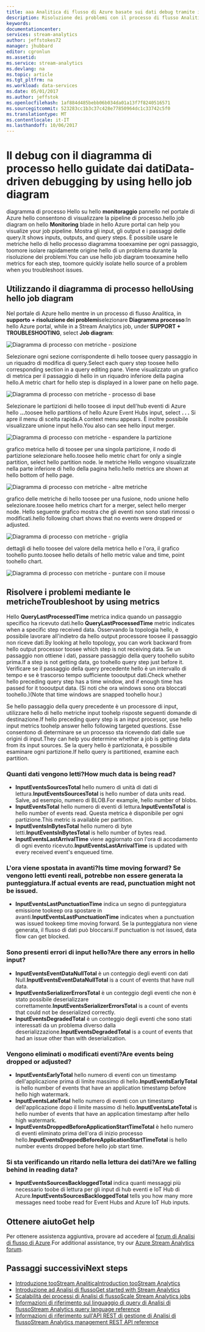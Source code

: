 ```yaml
---
title: aaa Analitica di flusso di Azure basate sui dati debug tramite il diagramma di processo hello | Documenti Microsoft
description: Risoluzione dei problemi con il processo di flusso Analitica metriche e Diagramma processo hello.
keywords: 
documentationcenter: 
services: stream-analytics
author: jeffstokes72
manager: jhubbard
editor: cgronlun
ms.assetid: 
ms.service: stream-analytics
ms.devlang: na
ms.topic: article
ms.tgt_pltfrm: na
ms.workload: data-services
ms.date: 05/01/2017
ms.author: jeffstok
ms.openlocfilehash: 1af884d485bebb06b034da01a13f7f8240516571
ms.sourcegitcommit: 523283cc1b3c37c428e77850964dc1c33742c5f0
ms.translationtype: MT
ms.contentlocale: it-IT
ms.lasthandoff: 10/06/2017
---
```

# <a name="data-driven-debugging-by-using-hello-job-diagram"></a><span data-ttu-id="128a7-103">Il debug con il diagramma di processo hello guidate dai dati</span><span class="sxs-lookup"><span data-stu-id="128a7-103">Data-driven debugging by using hello job diagram</span></span>

<span data-ttu-id="128a7-104">diagramma di processo Hello su hello **monitoraggio** pannello nel portale di Azure hello consentono di visualizzare la pipeline di processo.</span><span class="sxs-lookup"><span data-stu-id="128a7-104">hello job diagram on hello **Monitoring** blade in hello Azure portal can help you visualize your job pipeline.</span></span> <span data-ttu-id="128a7-105">Mostra gli input, gli output e i passaggi delle query.</span><span class="sxs-lookup"><span data-stu-id="128a7-105">It shows inputs, outputs, and query steps.</span></span> <span data-ttu-id="128a7-106">È possibile usare le metriche hello di hello processo diagramma tooexamine per ogni passaggio, toomore isolare rapidamente origine hello di un problema durante la risoluzione dei problemi.</span><span class="sxs-lookup"><span data-stu-id="128a7-106">You can use hello job diagram tooexamine hello metrics for each step, toomore quickly isolate hello source of a problem when you troubleshoot issues.</span></span>

## <a name="using-hello-job-diagram"></a><span data-ttu-id="128a7-107">Utilizzando il diagramma di processo hello</span><span class="sxs-lookup"><span data-stu-id="128a7-107">Using hello job diagram</span></span>

<span data-ttu-id="128a7-108">Nel portale di Azure hello mentre in un processo di flusso Analitica, in **supporto + risoluzione dei problemi**selezionare **Diagramma processo**:</span><span class="sxs-lookup"><span data-stu-id="128a7-108">In hello Azure portal, while in a Stream Analytics job, under **SUPPORT + TROUBLESHOOTING**, select **Job diagram**:</span></span>

![Diagramma di processo con metriche - posizione](./media/stream-analytics-job-diagram-with-metrics/stream-analytics-job-diagram-with-metrics-portal-1.png)

<span data-ttu-id="128a7-110">Selezionare ogni sezione corrispondente di hello toosee query passaggio in un riquadro di modifica di query.</span><span class="sxs-lookup"><span data-stu-id="128a7-110">Select each query step toosee hello corresponding section in a query editing pane.</span></span> <span data-ttu-id="128a7-111">Viene visualizzato un grafico di metrica per il passaggio di hello in un riquadro inferiore della pagina hello.</span><span class="sxs-lookup"><span data-stu-id="128a7-111">A metric chart for hello step is displayed in a lower pane on hello page.</span></span>

![Diagramma di processo con metriche - processo di base](./media/stream-analytics-job-diagram-with-metrics/stream-analytics-job-diagram-with-metrics-portal-2.png)

<span data-ttu-id="128a7-113">Selezionare le partizioni di hello toosee di input dell'hub eventi di Azure hello **...**</span><span class="sxs-lookup"><span data-stu-id="128a7-113">toosee hello partitions of hello Azure Event Hubs input, select **. . .**</span></span> <span data-ttu-id="128a7-114">Si apre il menu di scelta rapida.</span><span class="sxs-lookup"><span data-stu-id="128a7-114">A context menu appears.</span></span> <span data-ttu-id="128a7-115">È inoltre possibile visualizzare unione input hello.</span><span class="sxs-lookup"><span data-stu-id="128a7-115">You also can see hello input merger.</span></span>

![Diagramma di processo con metriche - espandere la partizione](./media/stream-analytics-job-diagram-with-metrics/stream-analytics-job-diagram-with-metrics-portal-3.png)

<span data-ttu-id="128a7-117">grafico metrica hello di toosee per una singola partizione, il nodo di partizione selezionare hello.</span><span class="sxs-lookup"><span data-stu-id="128a7-117">toosee hello metric chart for only a single partition, select hello partition node.</span></span> <span data-ttu-id="128a7-118">le metriche Hello vengono visualizzate nella parte inferiore di hello della pagina hello.</span><span class="sxs-lookup"><span data-stu-id="128a7-118">hello metrics are shown at hello bottom of hello page.</span></span>

![Diagramma di processo con metriche - altre metriche](./media/stream-analytics-job-diagram-with-metrics/stream-analytics-job-diagram-with-metrics-portal-4.png)

<span data-ttu-id="128a7-120">grafico delle metriche di hello toosee per una fusione, nodo unione hello selezionare.</span><span class="sxs-lookup"><span data-stu-id="128a7-120">toosee hello metrics chart for a merger, select hello merger node.</span></span> <span data-ttu-id="128a7-121">Hello seguente grafico mostra che gli eventi non sono stati rimossi o modificati.</span><span class="sxs-lookup"><span data-stu-id="128a7-121">hello following chart shows that no events were dropped or adjusted.</span></span>

![Diagramma di processo con metriche - griglia](./media/stream-analytics-job-diagram-with-metrics/stream-analytics-job-diagram-with-metrics-portal-5.png)

<span data-ttu-id="128a7-123">dettagli di hello toosee del valore della metrica hello e l'ora, il grafico toohello punto.</span><span class="sxs-lookup"><span data-stu-id="128a7-123">toosee hello details of hello metric value and time, point toohello chart.</span></span>

![Diagramma di processo con metriche - puntare con il mouse](./media/stream-analytics-job-diagram-with-metrics/stream-analytics-job-diagram-with-metrics-portal-6.png)

## <a name="troubleshoot-by-using-metrics"></a><span data-ttu-id="128a7-125">Risolvere i problemi mediante le metriche</span><span class="sxs-lookup"><span data-stu-id="128a7-125">Troubleshoot by using metrics</span></span>

<span data-ttu-id="128a7-126">Hello **QueryLastProcessedTime** metrica indica quando un passaggio specifico ha ricevuto dati.</span><span class="sxs-lookup"><span data-stu-id="128a7-126">hello **QueryLastProcessedTime** metric indicates when a specific step received data.</span></span> <span data-ttu-id="128a7-127">Osservando la topologia hello, è possibile lavorare all'indietro da hello output processore toosee il passaggio non riceve dati.</span><span class="sxs-lookup"><span data-stu-id="128a7-127">By looking at hello topology, you can work backward from hello output processor toosee which step is not receiving data.</span></span> <span data-ttu-id="128a7-128">Se un passaggio non ottiene i dati, passare passaggio della query toohello subito prima.</span><span class="sxs-lookup"><span data-stu-id="128a7-128">If a step is not getting data, go toohello query step just before it.</span></span> <span data-ttu-id="128a7-129">Verificare se il passaggio della query precedente hello è un intervallo di tempo e se è trascorso tempo sufficiente toooutput dati.</span><span class="sxs-lookup"><span data-stu-id="128a7-129">Check whether hello preceding query step has a time window, and if enough time has passed for it toooutput data.</span></span> <span data-ttu-id="128a7-130">(Si noti che ora windows sono ora bloccati toohello.)</span><span class="sxs-lookup"><span data-stu-id="128a7-130">(Note that time windows are snapped toohello hour.)</span></span>
 
<span data-ttu-id="128a7-131">Se hello passaggio della query precedente è un processore di input, utilizzare hello di hello metriche input toohelp risposte seguenti domande di destinazione.</span><span class="sxs-lookup"><span data-stu-id="128a7-131">If hello preceding query step is an input processor, use hello input metrics toohelp answer hello following targeted questions.</span></span> <span data-ttu-id="128a7-132">Esse consentono di determinare se un processo sta ricevendo dati dalle sue origini di input.</span><span class="sxs-lookup"><span data-stu-id="128a7-132">They can help you determine whether a job is getting data from its input sources.</span></span> <span data-ttu-id="128a7-133">Se la query hello è partizionata, è possibile esaminare ogni partizione.</span><span class="sxs-lookup"><span data-stu-id="128a7-133">If hello query is partitioned, examine each partition.</span></span>
 
### <a name="how-much-data-is-being-read"></a><span data-ttu-id="128a7-134">Quanti dati vengono letti?</span><span class="sxs-lookup"><span data-stu-id="128a7-134">How much data is being read?</span></span>

*   <span data-ttu-id="128a7-135">**InputEventsSourcesTotal** hello numero di unità di dati di lettura.</span><span class="sxs-lookup"><span data-stu-id="128a7-135">**InputEventsSourcesTotal** is hello number of data units read.</span></span> <span data-ttu-id="128a7-136">Salve, ad esempio, numero di BLOB.</span><span class="sxs-lookup"><span data-stu-id="128a7-136">For example, hello number of blobs.</span></span>
*   <span data-ttu-id="128a7-137">**InputEventsTotal** hello numero di eventi di lettura.</span><span class="sxs-lookup"><span data-stu-id="128a7-137">**InputEventsTotal** is hello number of events read.</span></span> <span data-ttu-id="128a7-138">Questa metrica è disponibile per ogni partizione.</span><span class="sxs-lookup"><span data-stu-id="128a7-138">This metric is available per partition.</span></span>
*   <span data-ttu-id="128a7-139">**InputEventsInBytesTotal** hello numero di byte letti.</span><span class="sxs-lookup"><span data-stu-id="128a7-139">**InputEventsInBytesTotal** is hello number of bytes read.</span></span>
*   <span data-ttu-id="128a7-140">**InputEventsLastArrivalTime** viene aggiornato con l'ora di accodamento di ogni evento ricevuto.</span><span class="sxs-lookup"><span data-stu-id="128a7-140">**InputEventsLastArrivalTime** is updated with every received event's enqueued time.</span></span>
 
### <a name="is-time-moving-forward-if-actual-events-are-read-punctuation-might-not-be-issued"></a><span data-ttu-id="128a7-141">L'ora viene spostata in avanti?</span><span class="sxs-lookup"><span data-stu-id="128a7-141">Is time moving forward?</span></span> <span data-ttu-id="128a7-142">Se vengono letti eventi reali, potrebbe non essere generata la punteggiatura.</span><span class="sxs-lookup"><span data-stu-id="128a7-142">If actual events are read, punctuation might not be issued.</span></span>

*   <span data-ttu-id="128a7-143">**InputEventsLastPunctuationTime** indica un segno di punteggiatura emissione tookeep ora spostare in avanti.</span><span class="sxs-lookup"><span data-stu-id="128a7-143">**InputEventsLastPunctuationTime** indicates when a punctuation was issued tookeep time moving forward.</span></span> <span data-ttu-id="128a7-144">Se la punteggiatura non viene generata, il flusso di dati può bloccarsi.</span><span class="sxs-lookup"><span data-stu-id="128a7-144">If punctuation is not issued, data flow can get blocked.</span></span>
 
### <a name="are-there-any-errors-in-hello-input"></a><span data-ttu-id="128a7-145">Sono presenti errori di input hello?</span><span class="sxs-lookup"><span data-stu-id="128a7-145">Are there any errors in hello input?</span></span>

*   <span data-ttu-id="128a7-146">**InputEventsEventDataNullTotal** è un conteggio degli eventi con dati Null.</span><span class="sxs-lookup"><span data-stu-id="128a7-146">**InputEventsEventDataNullTotal** is a count of events that have null data.</span></span>
*   <span data-ttu-id="128a7-147">**InputEventsSerializerErrorsTotal** è un conteggio degli eventi che non è stato possibile deserializzare correttamente.</span><span class="sxs-lookup"><span data-stu-id="128a7-147">**InputEventsSerializerErrorsTotal** is a count of events that could not be deserialized correctly.</span></span>
*   <span data-ttu-id="128a7-148">**InputEventsDegradedTotal** è un conteggio degli eventi che sono stati interessati da un problema diverso dalla deserializzazione.</span><span class="sxs-lookup"><span data-stu-id="128a7-148">**InputEventsDegradedTotal** is a count of events that had an issue other than with deserialization.</span></span>
 
### <a name="are-events-being-dropped-or-adjusted"></a><span data-ttu-id="128a7-149">Vengono eliminati o modificati eventi?</span><span class="sxs-lookup"><span data-stu-id="128a7-149">Are events being dropped or adjusted?</span></span>

*   <span data-ttu-id="128a7-150">**InputEventsEarlyTotal** hello numero di eventi con un timestamp dell'applicazione prima di limite massimo di hello.</span><span class="sxs-lookup"><span data-stu-id="128a7-150">**InputEventsEarlyTotal** is hello number of events that have an application timestamp before hello high watermark.</span></span>
*   <span data-ttu-id="128a7-151">**InputEventsLateTotal** hello numero di eventi con un timestamp dell'applicazione dopo il limite massimo di hello.</span><span class="sxs-lookup"><span data-stu-id="128a7-151">**InputEventsLateTotal** is hello number of events that have an application timestamp after hello high watermark.</span></span>
*   <span data-ttu-id="128a7-152">**InputEventsDroppedBeforeApplicationStartTimeTotal** è hello numero di eventi eliminato prima dell'ora di inizio processo hello.</span><span class="sxs-lookup"><span data-stu-id="128a7-152">**InputEventsDroppedBeforeApplicationStartTimeTotal** is hello number events dropped before hello job start time.</span></span>
 
### <a name="are-we-falling-behind-in-reading-data"></a><span data-ttu-id="128a7-153">Si sta verificando un ritardo nella lettura dei dati?</span><span class="sxs-lookup"><span data-stu-id="128a7-153">Are we falling behind in reading data?</span></span>

*   <span data-ttu-id="128a7-154">**InputEventsSourcesBackloggedTotal** indica quanti messaggi più necessario toobe di lettura per gli input di hub eventi e IoT Hub di Azure.</span><span class="sxs-lookup"><span data-stu-id="128a7-154">**InputEventsSourcesBackloggedTotal** tells you how many more messages need toobe read for Event Hubs and Azure IoT Hub inputs.</span></span>


## <a name="get-help"></a><span data-ttu-id="128a7-155">Ottenere aiuto</span><span class="sxs-lookup"><span data-stu-id="128a7-155">Get help</span></span>
<span data-ttu-id="128a7-156">Per ottenere assistenza aggiuntiva, provare ad accedere al [forum di Analisi di flusso di Azure](https://social.msdn.microsoft.com/Forums/en-US/home?forum=AzureStreamAnalytics).</span><span class="sxs-lookup"><span data-stu-id="128a7-156">For additional assistance, try our [Azure Stream Analytics forum](https://social.msdn.microsoft.com/Forums/en-US/home?forum=AzureStreamAnalytics).</span></span>

## <a name="next-steps"></a><span data-ttu-id="128a7-157">Passaggi successivi</span><span class="sxs-lookup"><span data-stu-id="128a7-157">Next steps</span></span>
* [<span data-ttu-id="128a7-158">Introduzione tooStream Analitica</span><span class="sxs-lookup"><span data-stu-id="128a7-158">Introduction tooStream Analytics</span></span>](stream-analytics-introduction.md)
* [<span data-ttu-id="128a7-159">Introduzione ad Analisi di flusso</span><span class="sxs-lookup"><span data-stu-id="128a7-159">Get started with Stream Analytics</span></span>](stream-analytics-real-time-fraud-detection.md)
* [<span data-ttu-id="128a7-160">Scalabilità dei processi di Analisi di flusso</span><span class="sxs-lookup"><span data-stu-id="128a7-160">Scale Stream Analytics jobs</span></span>](stream-analytics-scale-jobs.md)
* [<span data-ttu-id="128a7-161">Informazioni di riferimento sul linguaggio di query di Analisi di flusso</span><span class="sxs-lookup"><span data-stu-id="128a7-161">Stream Analytics query language reference</span></span>](https://msdn.microsoft.com/library/azure/dn834998.aspx)
* [<span data-ttu-id="128a7-162">Informazioni di riferimento sull'API REST di gestione di Analisi di flusso</span><span class="sxs-lookup"><span data-stu-id="128a7-162">Stream Analytics management REST API reference</span></span>](https://msdn.microsoft.com/library/azure/dn835031.aspx)
